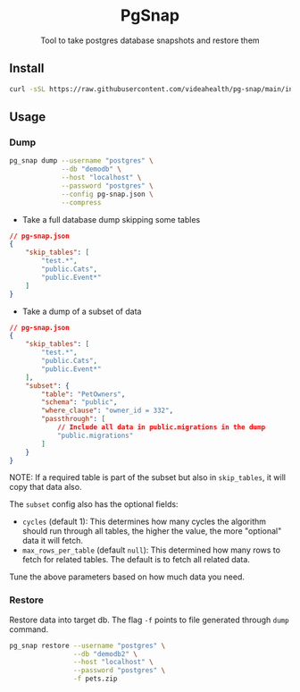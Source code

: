 <div align="center">
  <h1>PgSnap</h1>

  <p>
  Tool to take postgres database snapshots and restore them
</a>
  </p>

</div>

## Install

```bash
curl -sSL https://raw.githubusercontent.com/videahealth/pg-snap/main/install.sh | sh
```

## Usage

### Dump

```bash
pg_snap dump --username "postgres" \
             --db "demodb" \
             --host "localhost" \
             --password "postgres" \
             --config pg-snap.json \
             --compress
```

* Take a full database dump skipping some tables
```json
// pg-snap.json
{
    "skip_tables": [
        "test.*",
        "public.Cats",
        "public.Event*"
    ]
}
```

* Take a dump of a subset of data
```json
// pg-snap.json
{
    "skip_tables": [
        "test.*",
        "public.Cats",
        "public.Event*"
    ],
    "subset": {
        "table": "PetOwners",
        "schema": "public",
        "where_clause": "owner_id = 332",
        "passthrough": [
            // Include all data in public.migrations in the dump
            "public.migrations"
        ]
    }
}
```
NOTE: If a required table is part of the subset but also in `skip_tables`, it will copy that data also.

The `subset` config also has the optional fields:

* `cycles` (default 1): This determines how many cycles the algorithm should run through all tables, the higher the value, the more "optional" data it will fetch.
* `max_rows_per_table` (default `null`): This determined how many rows to fetch for related tables. The default is to fetch all related data.

Tune the above parameters based on how much data you need.

### Restore

Restore data into target db. The flag `-f` points to file generated through `dump` command.

```bash
pg_snap restore --username "postgres" \
                --db "demodb2" \
                --host "localhost" \
                --password "postgres" \
                -f pets.zip
```